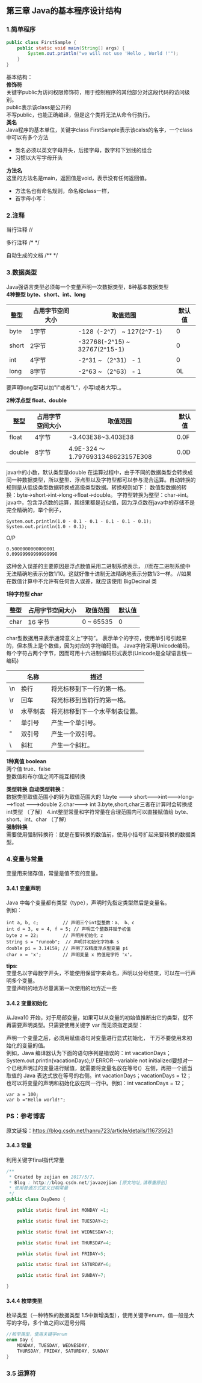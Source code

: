 ## 第三章 Java的基本程序设计结构
### 1.简单程序
```java
public class FirstSample {
    public static void main(String[] args) {
        System.out.println("we will not use 'Hello , World !'");
    }
}
```
基本结构：  
**修饰符**  
关键字public为访问权限修饰符，用于控制程序的其他部分对这段代码的访问级别。  
public表示该class是公开的  
不写public，也能正确编译，但是这个类将无法从命令行执行。  
**类名**  
Java程序的基本单位，关键字class FirstSample表示该calss的名字，一个class中可以有多个方法  
* 类名必须以英文字母开头，后接字母，数字和下划线的组合
* 习惯以大写字母开头

**方法名**  
这里的方法名是main，返回值是void，表示没有任何返回值。

* 方法名也有命名规则，命名和class一样，
* 首字母小写：


### 2.注释
当行注释
//  

多行注释
/*
*/

自动生成的文档
/**
*/
### 3.数据类型
Java强语言类型必须每一个变量声明一次数据类型，8种基本数据类型  
**4种整型 byte、short、int、long**  



| 整型  |占用字节空间大小| 取值范围                          | 默认值 |
|-----|---|-------------------------------|---|
| byte |1字节| -128（-2^7） ~ 127(2^7-1)       | 0 |
| short |2字节 | -32768(-2^15) ~ 32767(2^15-1) | 0 |
| int |4字节 | -2^31 ~ （2^31） - 1            | 0 |
| long |8字节 | -2^63 ~ （2^63） - 1            | 0L|
       
 要声明long型可以加"l"或者"L"，小写l或者大写L。


**2种浮点型 float、double**  

| 整型  | 占用字节空间大小 | 取值范围                             | 默认值  |
|-----|----------|----------------------------------|------|
| float | 4字节      | -3.403E38~3.403E38           | 0.0F |
| double | 8字节      | 4.9E-324 ～1.7976931348623157E308 | 0.0D |

java中的小数，默认类型是double
在运算过程中，由于不同的数据类型会转换成同一种数据类型，所以整型、浮点型以及字符型都可以参与混合运算。自动转换的规则是从低级类型数据转换成高级类型数据。转换规则如下：
数值型数据的转换：byte→short→int→long→float→double。
字符型转换为整型：char→int。
java中，包含浮点数的运算，其结果都是近似值，因为浮点数在java中的存储不是完全精确的，举个例子，
```
System.out.println(1.0 - 0.1 - 0.1 - 0.1 - 0.1 - 0.1);
System.out.println(1.0 - 0.1);
```
O/P
```
0.5000000000000001
0.09999999999999998
```
这种舍入误差的主要原因是浮点数值采用二进制系统表示，
//而在二进制系统中无法精确地表示分数1/10。这就好像十进制无法精确地表示分数1/3一样。
//如果在数值计算中不允许有任何舍入误差，就应该使用 BigDecinal 类

**1种字符型 char**  

| 整型   | 占用字节空间大小 | 取值范围      | 默认值 |
|------|----------|-----------|---|
| char | 16 字节    | 0 ~ 65535 | 0 |
char型数据用来表示通常意义上“字符”。
表示单个的字符，使用单引号引起来的，但本质上是个数值，因为对应的字符编码值。
Java字符采用Unicode编码，每个字符占两个字节，因而可用十六进制编码形式表示(Unicode是全球语言统一编码)

|     | 名称   | 描述      |
|-----|------|---------|
| \n  | 换行   | 将光标移到下一行的第一格。 |
| \r  | 回车   |  将光标移到当前行的第一格。        |
| \t  | 水平制表 | 将光标移到下一个水平制表位置。         |
| \'  | 单引号  |   产生一个单引号。       |
| \"  | 双引号  | 产生一个双引号。 |
| \\  | 斜杠   |  产生一个斜杠。|




**1种真值 boolean**  
两个值 true、false  
整数值和布尔值之间不能互相转换

**类型转换**
**自动类型转换**：  
数据类型取值范围小的转为取值范围大的
1.byte ---> short--->int--->long--->float --->double
2.char---> int
3.byte,short,char三者在计算时会转换成int类型  （了解）
4.int整型常量和字符常量在合理范围内可以直接赋值给 byte、short、int、char （了解）  
**强制转换**  
需要使用强制转换符：就是在要转换的数值前，使用小括号扩起来要转换的数据类型。


### 4.变量与常量  
变量用来储存值，常量是值不变的变量。
#### 3.4.1 变量声明
Java 中每个变量都有类型（type），声明时先指定类型然后是变量名。  
例如：
```
int a, b, c;         // 声明三个int型整数：a、 b、c
int d = 3, e = 4, f = 5; // 声明三个整数并赋予初值
byte z = 22;         // 声明并初始化 z
String s = "runoob";  // 声明并初始化字符串 s
double pi = 3.14159; // 声明了双精度浮点型变量 pi
char x = 'x';        // 声明变量 x 的值是字符 'x'。
```
**tips**:  
变量名以字母数字开头，不能使用保留字来命名，声明以分号结束，可以在一行声明多个变量。  
变量声明的地方尽量离第一次使用的地方近一些  

#### 3.4.2 变量初始化
从Java10 开始，对于局部变量，如果可以从变量的初始值推断出它的类型，就不再需要声明类型。只需要使用关键字 var 而无须指定类型：

声明一个变量之后，必须用赋值语句对变量进行显式初始化， 干万不要使用未初始化的变量的值。  
例如，Java 编译器认为下面的语句序列是错误的：int vacationDays；System.out.println(vacationDays);// ERROR--variable not initialized要想对一个已经声明过的变量进行赋值，就需要将变量名放在等号(）左侧，再把一个适当取值的 Java 表达式放在等号的右侧。int vacationDays；vacationDays = 12；也可以将变量的声明和初始化放在同一行中。例如：int vacationDays = 12；
```
var a = 100;
var b ="Hello world!";
```
### PS：参考博客
原文链接：https://blog.csdn.net/hanru723/article/details/116735621
#### 3.4.3 常量
利用关键字final指代常量
```java
/**
 * Created by zejian on 2017/5/7.
 * Blog : http://blog.csdn.net/javazejian [原文地址,请尊重原创]
 * 使用普通方式定义日期常量
 */
public class DayDemo {

    public static final int MONDAY =1;

    public static final int TUESDAY=2;

    public static final int WEDNESDAY=3;

    public static final int THURSDAY=4;

    public static final int FRIDAY=5;

    public static final int SATURDAY=6;

    public static final int SUNDAY=7;

}

```
#### 3.4.4 枚举类型
枚举类型（一种特殊的数据类型 1.5中新增类型），使用关键字enum，值一般是大写的字母，多个值之间以逗号分隔
```java
//枚举类型，使用关键字enum
enum Day {
    MONDAY, TUESDAY, WEDNESDAY,
    THURSDAY, FRIDAY, SATURDAY, SUNDAY
}
```
### 3.5 运算符